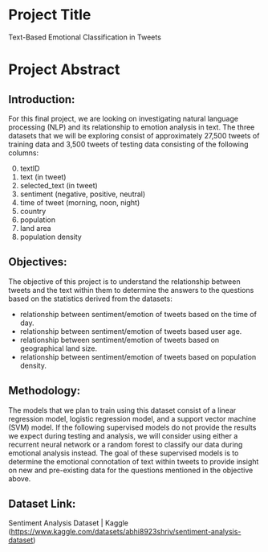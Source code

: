 Project Title
==============================
Text-Based Emotional Classification in Tweets 


Project Abstract
==============================
## Introduction: ##

For this final project, we are looking on investigating natural language processing (NLP) and its relationship to emotion analysis in text. The three datasets that we will be exploring consist of approximately 27,500 tweets of training data and 3,500 tweets of testing data consisting of the following columns:

0. textID
1. text (in tweet)
2. selected_text (in tweet)
3. sentiment (negative, positive, neutral)
4. time of tweet (morning, noon, night)
5. country
6. population
7. land area
8. population density


## Objectives: ##

The objective of this project is to understand the relationship between tweets and the text within them to determine the answers to the questions based on the statistics derived from the datasets:

* relationship between sentiment/emotion of tweets based on the time of day.
* relationship between sentiment/emotion of tweets based user age.
* relationship between sentiment/emotion of tweets based on geographical land size.
* relationship between sentiment/emotion of tweets based on population density.


## Methodology: ##

The models that we plan to train using this dataset consist of a linear regression model, logistic regression model, and a support vector machine (SVM) model. If the following supervised models do not provide the results we expect during testing and analysis, we will consider using either a recurrent neural network or a random forest to classify our data during emotional analysis instead. The goal of these supervised models is to determine the emotional connotation of text within tweets to provide insight on new and pre-existing data for the questions mentioned in the objective above.



## Dataset Link: ##

Sentiment Analysis Dataset | Kaggle (https://www.kaggle.com/datasets/abhi8923shriv/sentiment-analysis-dataset)  

